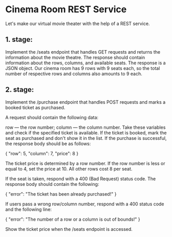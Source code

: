 # Cinema Room REST Service
Let's make our virtual movie theater with the help of a REST service.
## 1. stage:
Implement the /seats endpoint that handles GET requests and returns the information about the movie theatre.
The response should contain information about the rows, columns, and available seats. The response is a JSON object.
Our cinema room has 9 rows with 9 seats each, so the total number of respective rows and columns also amounts to 9 each.
## 2. stage:
Implement the /purchase endpoint that handles POST requests and marks a booked ticket as purchased.

A request should contain the following data:

row — the row number;
column — the column number.
Take these variables and check if the specified ticket is available. If the ticket is booked, mark the seat as purchased and don't show it in the list. If the purchase is successful, the response body should be as follows:

{
    "row": 5,
    "column": 7,
    "price": 8
}

The ticket price is determined by a row number. If the row number is less or equal to 4, set the price at 10. All other rows cost 8 per seat.

If the seat is taken, respond with a 400 (Bad Request) status code. The response body should contain the following:

{
    "error": "The ticket has been already purchased!"
}


If users pass a wrong row/column number, respond with a 400 status code and the following line:

{
    "error": "The number of a row or a column is out of bounds!"
}

Show the ticket price when the /seats endpoint is accessed. 
